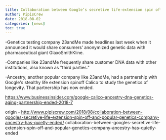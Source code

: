 ```yaml
---
title: Collaboration between Google’s secretive life-extension spin off and popular genetics company Ancestry has quietly ended
author: PipisCrew
date: 2018-08-02
categories: [news]
toc: true
---
```


-Genetics testing company 23andMe made headlines last week when it announced it would share consumers' anonymized genetic data with pharmaceutical giant GlaxoSmithKline.

-Companies like 23andMe frequently share customer DNA data with other institutions, also known as "third parties."

-Ancestry, another popular company like 23andMe, had a partnership with Google's stealthy life extension spinoff Calico to study the genetics of longevity. That partnership has now ended.

https://www.businessinsider.com/google-calico-ancestry-dna-genetics-aging-partnership-ended-2018-7

origin - http://www.pipiscrew.com/2018/08/collaboration-between-googles-secretive-life-extension-spin-off-and-popular-genetics-company-ancestry-has-quietly-ended/ collaboration-between-googles-secretive-life-extension-spin-off-and-popular-genetics-company-ancestry-has-quietly-ended